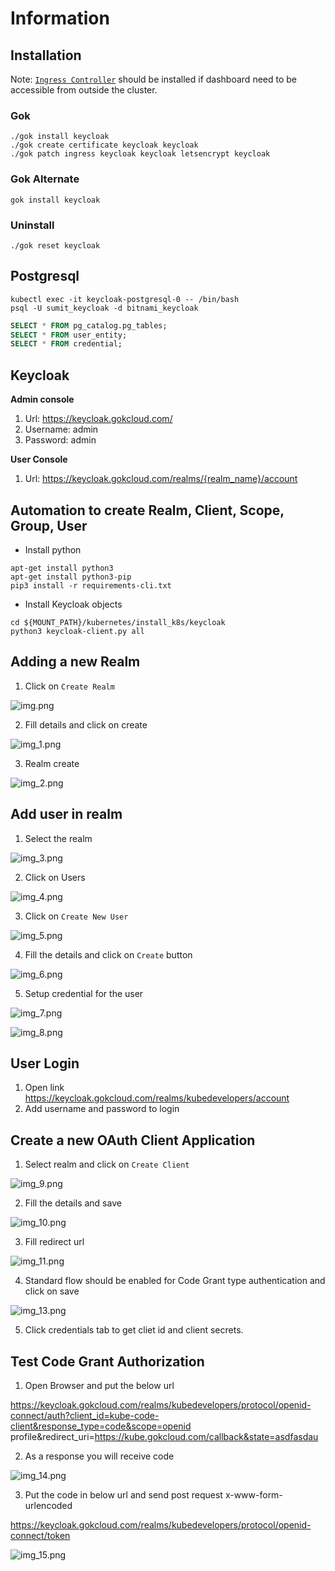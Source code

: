 # Information

## Installation

Note: [`Ingress Controller`](../ingress/README.md) should be installed if dashboard need to be accessible from outside the cluster.

### Gok
```console
./gok install keycloak
./gok create certificate keycloak keycloak
./gok patch ingress keycloak keycloak letsencrypt keycloak
```
### Gok Alternate
```console
gok install keycloak
```

### Uninstall
```console
./gok reset keycloak
```

## Postgresql
```console
kubectl exec -it keycloak-postgresql-0 -- /bin/bash
psql -U sumit_keycloak -d bitnami_keycloak
```

```sql
SELECT * FROM pg_catalog.pg_tables;
SELECT * FROM user_entity;
SELECT * FROM credential;
```

## Keycloak

**Admin console**
1. Url: https://keycloak.gokcloud.com/
2. Username: admin
3. Password: admin

**User Console**
1. Url: https://keycloak.gokcloud.com/realms/{realm_name}/account

## Automation to create Realm, Client, Scope, Group, User

- Install python
```console
apt-get install python3
apt-get install python3-pip
pip3 install -r requirements-cli.txt
```
- Install Keycloak objects
```commandline
cd ${MOUNT_PATH}/kubernetes/install_k8s/keycloak
python3 keycloak-client.py all
```

## Adding a new Realm
1. Click on `Create Realm`

![img.png](images/img.png)

2. Fill details and click on create

![img_1.png](images/img_1.png)

3. Realm create

![img_2.png](images/img_2.png)

## Add user in realm

1. Select the realm

![img_3.png](images/img_3.png)

2. Click on Users

![img_4.png](images/img_4.png)

3. Click on `Create New User`

![img_5.png](images/img_5.png)

4. Fill the details and click on `Create` button

![img_6.png](images/img_6.png)

5. Setup credential for the user

![img_7.png](images/img_7.png)

![img_8.png](images/img_8.png)

## User Login

1. Open link https://keycloak.gokcloud.com/realms/kubedevelopers/account
2. Add username and password to login

## Create a new OAuth Client Application

1. Select realm and click on `Create Client`

![img_9.png](images/img_9.png)

2. Fill the details and save

![img_10.png](images/img_10.png)

3. Fill redirect url

![img_11.png](images/img_11.png)

4. Standard flow should be enabled for Code Grant type authentication and click on save

![img_13.png](images/img_13.png)

5. Click credentials tab to get cliet id and client secrets.

## Test Code Grant Authorization

1. Open Browser and put the below url

https://keycloak.gokcloud.com/realms/kubedevelopers/protocol/openid-connect/auth?client_id=kube-code-client&response_type=code&scope=openid profile&redirect_uri=https://kube.gokcloud.com/callback&state=asdfasdau

2. As a response you will receive code

![img_14.png](images/img_14.png)

3. Put the code in below url and send post request x-www-form-urlencoded

https://keycloak.gokcloud.com/realms/kubedevelopers/protocol/openid-connect/token

![img_15.png](images/img_15.png)